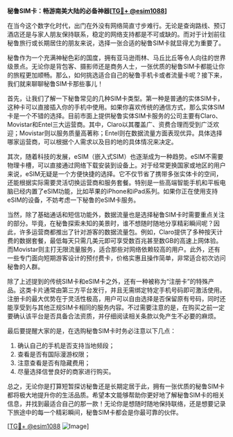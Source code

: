 **秘鲁SIM卡：畅游南美大陆的必备神器[[TG💪+ @esim1088](https://t.me/s/esim1088)]**

在当今这个数字化时代，出门在外没有网络简直寸步难行。无论是查询路线、预订酒店还是与家人朋友保持联系，稳定的网络支持都是不可或缺的。而对于计划前往秘鲁旅行或长期居住的朋友来说，选择一张合适的秘鲁SIM卡就显得尤为重要了。

秘鲁作为一个充满神秘色彩的国度，拥有亚马逊雨林、马丘比丘等令人向往的世界级景点。无论你是背包客、摄影师还是商务人士，一张优质的秘鲁SIM卡都能让你的旅程更加顺畅。那么，如何挑选适合自己的秘鲁手机卡或者流量卡呢？接下来，我们就来聊聊秘鲁SIM卡那些事儿！

首先，让我们了解一下秘鲁常见的几种SIM卡类型。第一种是普通的实体SIM卡，这种卡可以直接插入你的手机中使用。如果你喜欢传统的通信方式，那么实体SIM卡是一个不错的选择。目前市面上提供秘鲁实体SIM卡服务的公司主要有Claro、Movistar和Entel三大运营商。其中，Claro以其覆盖广、资费合理而受到广泛欢迎；Movistar则以服务质量高著称；Entel则在数据流量方面表现优异。具体选择哪家运营商，可以根据个人需求以及目的地的具体情况来决定。

其次，随着科技的发展，eSIM（嵌入式SIM）也逐渐成为一种趋势。eSIM不需要物理卡槽，可以直接通过网络下载安装到设备上。对于经常更换国家或地区的用户来说，eSIM无疑是一个方便快捷的选择。它不仅节省了携带多张实体卡的空间，还能根据实际需要灵活切换运营商和服务套餐。特别是一些高端智能手机和平板电脑已经内置了eSIM功能，比如苹果的iPhone和iPad系列。如果你正在使用支持eSIM的设备，不妨考虑一下秘鲁的eSIM卡服务。

当然，除了基础通话和短信功能外，数据流量也是选择秘鲁SIM卡时需要重点关注的部分。毕竟，在秘鲁探索未知的美景时，谁不想随时随地分享精彩瞬间呢？因此，许多运营商都推出了针对游客的数据流量包。例如，Claro提供了多种按天计费的数据套餐，最低每天只需几美元即可享受数百兆甚至数GB的高速上网体验。而Movistar则主打无限流量服务，适合那些对网络依赖较高的用户。此外，还有一些专门面向短期游客设计的预付费卡，价格实惠且操作简单，非常适合初次访问秘鲁的人群。

除了上述提到的传统SIM卡和eSIM卡之外，还有一种被称为“注册卡”的特殊产品。这类卡片通常由第三方平台发行，并且无需绑定特定手机号码即可激活使用。注册卡的最大优势在于灵活性极高，用户可以自由选择是否保留原有号码，同时还能享受到与其他正规SIM卡相同的服务内容。不过需要注意的是，在购买之前一定要确认该平台是否具备合法资质，并仔细阅读相关条款以免产生不必要的麻烦。

最后要提醒大家的是，在选购秘鲁SIM卡时务必注意以下几点：
1. 确认自己的手机是否支持当地频段；
2. 查看是否有国际漫游权限；
3. 注意查看是否有隐藏费用；
4. 尽量选择信誉良好的商家进行购买。

总之，无论你是打算短暂探访秘鲁还是长期定居于此，拥有一张优质的秘鲁SIM卡都将极大地提升你的生活品质。希望本文能够帮助你更好地了解秘鲁SIM卡的相关信息，并找到最适合自己的那一款！无论你是想随时随地保持联络，还是想要记录下旅途中的每一个精彩瞬间，秘鲁SIM卡都会是你最可靠的伙伴。

[[TG💪+ @esim1088](https://t.me/s/esim1088) ![Image](https://i.postimg.cc/4NQfJmqS/Snipaste-2025-05-13-00-14-12.png)]